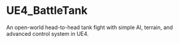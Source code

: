 # UE4_BattleTank
An open-world head-to-head tank fight with simple AI, terrain, and advanced control system in UE4.
